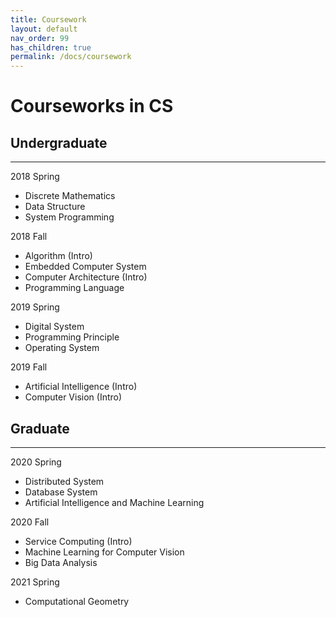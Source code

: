 ```yaml
---
title: Coursework
layout: default
nav_order: 99
has_children: true
permalink: /docs/coursework
---
```


# Courseworks in CS

## Undergraduate
---
2018 Spring
* Discrete Mathematics
* Data Structure
* System Programming

2018 Fall
* Algorithm (Intro)
* Embedded Computer System
* Computer Architecture (Intro)
* Programming Language

2019 Spring

* Digital System
* Programming Principle
* Operating System

2019 Fall

* Artificial Intelligence (Intro)
* Computer Vision (Intro)

## Graduate
---
2020 Spring
* Distributed System
* Database System
* Artificial Intelligence and Machine Learning

2020 Fall
* Service Computing (Intro)
* Machine Learning for Computer Vision
* Big Data Analysis

2021 Spring
* Computational Geometry